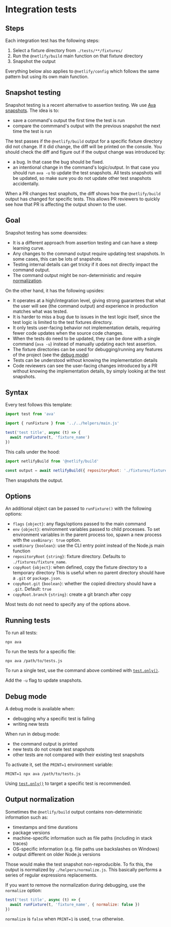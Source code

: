 # Integration tests

## Steps

Each integration test has the following steps:

1. Select a fixture directory from `./tests/**/fixtures/`
2. Run the `@netlify/build` main function on that fixture directory
3. Snapshot the output

Everything below also applies to `@netlify/config` which follows the same pattern but using its own main function.

## Snapshot testing

Snapshot testing is a recent alternative to assertion testing. We use
[Ava snapshots](https://github.com/avajs/ava/blob/main/docs/04-snapshot-testing.md). The idea is to:

- save a command's output the first time the test is run
- compare the commmand's output with the previous snapshot the next time the test is run

The test passes if the `@netlify/build` output for a specific fixture directory did not change. If it did change, the
diff will be printed on the console. You should check the diff and figure out if the output change was introduced by:

- a bug. In that case the bug should be fixed.
- an intentional change in the command's logic/output. In that case you should run `ava -u` to update the test
  snapshots. All tests snapshots will be updated, so make sure you do not update other test snapshots accidentally.

When a PR changes test snaphots, the diff shows how the `@netlify/build` output has changed for specific tests. This
allows PR reviewers to quickly see how that PR is affecting the output shown to the user.

## Goal

Snapshot testing has some downsides:

- It is a different approach from assertion testing and can have a steep learning curve.
- Any changes to the command output require updating test snapshots. In some cases, this can be lots of snapshots.
- Testing internal details can get tricky if it does not directly impact the command output.
- The command output might be non-deterministic and require [normalization](#output-normalization).

On the other hand, it has the following upsides:

- It operates at a high/integration level, giving strong guarantees that what the user will see (the command output) and
  experience in production matches what was tested.
- It is harder to miss a bug due to issues in the test logic itself, since the test logic is limited to the test
  fixtures directory.
- It only tests user-facing behavior not implementation details, requiring fewer code updates when the source code
  changes.
- When the tests do need to be updated, they can be done with a single command (`ava -u`) instead of manually updating
  each test assertion.
- The fixture directories can be used for debugging/running any features of the project (see the
  [debug mode](#debug-mode))
- Tests can be understood without knowing the implementation details
- Code reviewers can see the user-facing changes introduced by a PR without knowing the implementation details, by
  simply looking at the test snapshots.

## Syntax

Every test follows this template:

<!-- eslint-disable-next-line ava/no-ignored-test-files -->

```js
import test from 'ava'

import { runFixture } from '../../helpers/main.js'

test('test title', async (t) => {
  await runFixture(t, 'fixture_name')
})
```

This calls under the hood:

```js
import netlifyBuild from '@netlify/build'

const output = await netlifyBuild({ repositoryRoot: './fixtures/fixture_name' })
```

Then snapshots the output.

## Options

An additional object can be passed to `runFixture()` with the following options:

- `flags` `{object}`: any flags/options passed to the main command
- `env` `{object}`: environment variables passed to child processes. To set environment variables in the parent process
  too, spawn a new process with the `useBinary: true` option.
- `useBinary` `{boolean}`: use the CLI entry point instead of the Node.js main function
- `repositoryRoot` `{string}`: fixture directory. Defaults to `./fixtures/fixture_name`.
- `copyRoot` `{object}`: when defined, copy the fixture directory to a temporary directory This is useful when no parent
  directory should have a `.git` or `package.json`.
- `copyRoot.git` `{boolean}`: whether the copied directory should have a `.git`. Default: `true`
- `copyRoot.branch` `{string}`: create a git branch after copy

Most tests do not need to specify any of the options above.

## Running tests

To run all tests:

```
npx ava
```

To run the tests for a specific file:

```
npx ava /path/to/tests.js
```

To run a single test, use the command above combined with
[`test.only()`](https://github.com/avajs/ava/blob/main/docs/01-writing-tests.md#running-specific-tests).

Add the `-u` flag to update snapshots.

## Debug mode

A debug mode is available when:

- debugging why a specific test is failing
- writing new tests

When run in debug mode:

- the command output is printed
- new tests do not create test snapshots
- other tests are not compared with their existing test snapshots

To activate it, set the `PRINT=1` environment variable:

```
PRINT=1 npx ava /path/to/tests.js
```

Using [`test.only()`](https://github.com/avajs/ava/blob/main/docs/01-writing-tests.md#running-specific-tests) to target
a specific test is recommended.

## Output normalization

Sometimes the `@netlify/build` output contains non-deterministic information such as:

- timestamps and time durations
- package versions
- machine-specific information such as file paths (including in stack traces)
- OS-specific information (e.g. file paths use backslashes on Windows)
- output different on older Node.js versions

Those would make the test snapshot non-reproducible. To fix this, the output is normalized by `./helpers/normalize.js`.
This basically performs a series of regular expressions replacements.

If you want to remove the normalization during debugging, use the `normalize` option:

```js
test('test title', async (t) => {
  await runFixture(t, 'fixture_name', { normalize: false })
})
```

`normalize` is `false` when `PRINT=1` is used, `true` otherwise.
